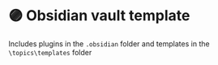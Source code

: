 # :purple_circle: Obsidian vault template

Includes plugins in the `.obsidian` folder and templates in the `\topics\templates` folder
